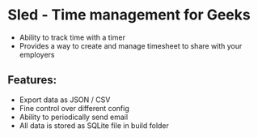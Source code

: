 # Sled - Time management for Geeks

- Ability to track time with a timer
- Provides a way to create and manage timesheet to share with your employers

## Features:
- Export data as JSON / CSV
- Fine control over different config
- Ability to periodically send email
- All data is stored as SQLite file in build folder